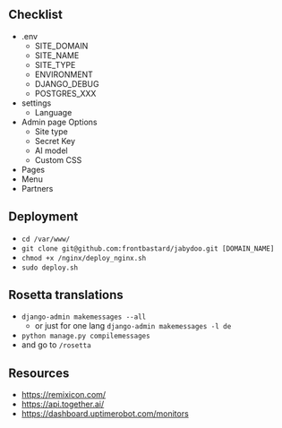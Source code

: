 ## Checklist
- .env
  - SITE_DOMAIN
  - SITE_NAME
  - SITE_TYPE
  - ENVIRONMENT
  - DJANGO_DEBUG
  - POSTGRES_XXX
- settings
  - Language
- Admin page Options
  - Site type
  - Secret Key
  - AI model
  - Custom CSS
- Pages
- Menu
- Partners

## Deployment
- `cd /var/www/`
- `git clone git@github.com:frontbastard/jabydoo.git [DOMAIN_NAME]`
- `chmod +x /nginx/deploy_nginx.sh`
- `sudo deploy.sh`

## Rosetta translations
- `django-admin makemessages --all`
  - or just for one lang `django-admin makemessages -l de`
- `python manage.py compilemessages`
- and go to `/rosetta`

## Resources
- https://remixicon.com/
- https://api.together.ai/
- https://dashboard.uptimerobot.com/monitors
